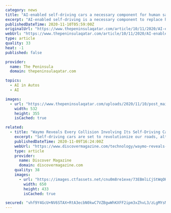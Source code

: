 ```yaml
---
category: news
title: "AI-enabled self-driving cars a necessary component for human safety: Volvo official"
excerpt: "AI-enabled self-driving is a necessary component to replace human driving and ensure safety of all motorists and reduce distraction, noted a senior official of Volvo Cars at an event."
publishedDateTime: 2020-11-10T05:59:00Z
originalUrl: "https://www.thepeninsulaqatar.com/article/10/11/2020/AI-enabled-self-driving-cars-a-necessary-component-for-human-safety-Volvo-official"
webUrl: "https://www.thepeninsulaqatar.com/article/10/11/2020/AI-enabled-self-driving-cars-a-necessary-component-for-human-safety-Volvo-official"
type: article
quality: 33
heat: -1
published: false

provider:
  name: The Peninsula
  domain: thepeninsulaqatar.com

topics:
  - AI in Autos
  - AI

images:
  - url: "https://www.thepeninsulaqatar.com/uploads/2020/11/10/post_main_cover/b0fd6519e431ac79b6c507bd2c765f9a81ad8b97.jpg"
    width: 532
    height: 355
    isCached: true

related:
  - title: "Waymo Reveals Every Collision Involving Its Self-Driving Cars in Phoenix"
    excerpt: "Self-driving cars are set to revolutionize our roads, although exactly when is much debated. Until recently these vehicles all relied on a human backup driver who could take over a self-driving car are set to revolutionize our roads, although exactly when ..."
    publishedDateTime: 2020-11-09T16:24:00Z
    webUrl: "https://www.discovermagazine.com/technology/waymo-reveals-every-collision-involving-its-self-driving-cars-in-phoenix"
    type: article
    provider:
      name: Discover Magazine
      domain: discovermagazine.com
    quality: 38
    images:
      - url: "https://images.ctfassets.net/cnu0m8re1exe/73EBmlLCjStWqOHh8YtKN7/38f0804979c6700ec3bb931bec03e049/shutterstock_643585552.jpg?w=650&h=433&fit=fill"
        width: 650
        height: 433
        isCached: true

secured: "vhf9Y4GcU+NV6STAX+RtA3ecbN0kwC7VZBgwWhKXFF2ipm3xZhvL3/zLgMYsM+DkOwlWX7P8AtQ/8KtuNHC3x1AdfXHJP2tYz3oWwqh2maJSTJpkiGcCC706amEvXBKGpl+jsrtT4FtwB0EphrsfOZUtgTD/7aHd8BKC1xCkiMT44dVrh+l0MnlGnEnz4ICgzTj1juprrPXCXbAn+dZsb74PXeMZqMCbvNAUdNx4VYvesdQSW0Fs4BQY/xRCFVj7PqGP/2rk4lYEmte54wo+dq0kATMPgh5seb7SovR6ENxEjVD/yjQlxKNKLy6XhktpILB075TNFwlow9nppuHVZfEMA3WzxgHvKp4ftTRChIE=;rM+FeYa3zwSN5mpqYwmf1Q=="
---
```


